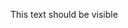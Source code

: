 This text should be visible

<!-- And this block is just there
  as to leave a comment in the source -->
